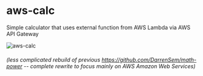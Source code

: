 # aws-calc
Simple calculator that uses external function from AWS Lambda via AWS API Gateway

![aws-calc](https://github.com/DarrenSem/aws-calc/assets/106487066/8da8b4e2-9e4f-41ca-b50b-9f95653b02c2)

###### (less complicated rebuild of previous https://github.com/DarrenSem/math-power -- complete rewrite to focus mainly on AWS Amazon Web Services)

